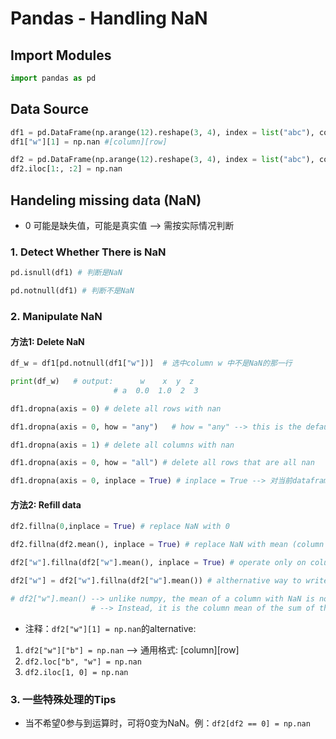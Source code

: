 
# Pandas - Handling NaN

## Import Modules
```python
import pandas as pd 
```

## Data Source
```python
df1 = pd.DataFrame(np.arange(12).reshape(3, 4), index = list("abc"), columns = list("wxyz"))
df1["w"][1] = np.nan #[column][row]
```
```python
df2 = pd.DataFrame(np.arange(12).reshape(3, 4), index = list("abc"), columns = list("wxyz"))
df2.iloc[1:, :2] = np.nan
```

## Handeling missing data (NaN)
- 0 可能是缺失值，可能是真实值 --> 需按实际情况判断

### 1. Detect Whether There is NaN
```python
pd.isnull(df1) # 判断是NaN

pd.notnull(df1) # 判断不是NaN
```
### 2. Manipulate NaN 
#### 方法1: Delete NaN
```python
df_w = df1[pd.notnull(df1["w"])]  # 选中column w 中不是NaN的那一行

print(df_w)   # output:      w    x  y  z
                       # a  0.0  1.0  2  3

df1.dropna(axis = 0) # delete all rows with nan

df1.dropna(axis = 0, how = "any")   # how = "any" --> this is the default setting --> delete all rows with nan

df1.dropna(axis = 1) # delete all columns with nan

df1.dropna(axis = 0, how = "all") # delete all rows that are all nan

df1.dropna(axis = 0, inplace = True) # inplace = True --> 对当前dataframe原地修改，不用在另存与一个新的dataframe中
```

#### 方法2: Refill data
```python
df2.fillna(0,inplace = True) # replace NaN with 0 

df2.fillna(df2.mean(), inplace = True) # replace NaN with mean (column mean)

df2["w"].fillna(df2["w"].mean(), inplace = True) # operate only on column w and replace its NaN with column mean

df2["w"] = df2["w"].fillna(df2["w"].mean()) # althernative way to write the above commend

# df2["w"].mean() --> unlike numpy, the mean of a column with NaN is not NaN. 
                  # --> Instead, it is the column mean of the sum of the rest of data point in the column 
```

- 注释：`df2["w"][1] = np.nan`的alternative:                  
1. `df2["w"]["b"] = np.nan` --> 通用格式: [column][row]          
2. `df2.loc["b", "w"] = np.nan`          
3. `df2.iloc[1, 0] = np.nan`           

### 3. 一些特殊处理的Tips
- 当不希望0参与到运算时，可将0变为NaN。例：`df2[df2 == 0] = np.nan`



